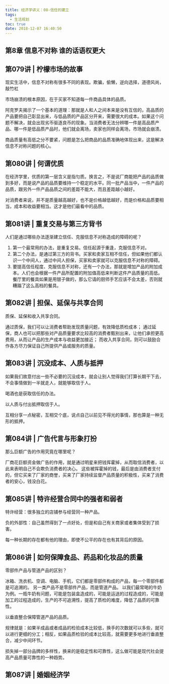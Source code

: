 ```yaml
---
title: 经济学讲义：08-信任的建立
tags:
  - 生活规划
toc: true
date: 2018-12-07 16:40:50
---
```

## 第8章 信息不对称 谁的话语权更大
## 第079讲 | 柠檬市场的故事
现实生活中，信息不对称有很多不同的表现。欺骗，偷懒，逆向选择，道德风尚，敲竹杠

市场崩溃的根本原因，在于买家不知道每一件商品具体的品质。

阿克罗夫揭示了一个基本的道理：那就是人和人之间本来是没有互信的，高品质的产品要把自己彰显出来，与低品质的产品区分开来，需要很大的成本。如果这个问题不解决，就会出现劣币驱逐良币的现象。当消费者无法分辨哪一件是高品质产品、哪一件是低品质产品时，他们就会离场，卖家也同样会离场，市场就会崩溃。

商品质量有高低之分不要紧，问题是怎么把商品的品质准确地体现出来，这是解决信息不对称问题的核心。

## 第080讲 | 何谓优质
在经济学里，优质的第一层含义是指匀质。换言之，不是说厂商能把产品的品质做到多好，而是说产品的品质要维持一个稳定的水平。同一批产品当中，一件产品的品质，跟另外一件产品品质之间的差距不能大，而且差距越小越好。

对消费者来说，并不是质量越高越好，也不是价格越低越好，而是价格和品质要相当，成本和收益要相当。这才是他们最看中的品质。
<!--more-->
## 第081讲 | 重复交易与第三方背书
人们是通过哪些办法逐渐建立信任、克服信息不对称造成的障碍的呢？
1. 第一个最常用的办法，是重复交易。信任起源于重逢，克服信息不对。
2. 第二个办法，是通过第三方的背书。买家和卖家互相不信任，但如果他们都认识一个中间人，通过中间人担保，买家和卖家就可以克服信息不对称的障碍。
3. 要提高信任程度、克服信息不对称，还有一个办法，那就是增加产品的附加成本。人们也会根据一件产品所配置的附加值高低来判断这件产品质量的高低。餐厅里的餐具如果是用银子做的，那么它请的厨师手艺应该不会太差，否则就糟蹋了这么高档的餐具。

## 第082讲 | 担保、延保与共享合同
质保、延保和收入共享合同。

通过质保，我们可以让消费者帮助发现质量问题，有效降低质检成本；
通过延保，商人也可以把那些对产品质量要求比较高的消费者甄别出来，让他们承担更高费用，从而让产品的生产成本与收益更加接近；
而收入共享合同，则可以鼓励合作各方尽力保证自己所提供产品或服务的质量。

## 第083讲 | 沉没成本、人质与抵押
如果我们故意付出一些不必要的沉没成本，就会让别人觉得我们打算长期干下去，不会事情做到一半就走人，就能够取信于人。

喝酒也是获取信任的办法。

以人质与付出抵押取信于人。

互相分享一点秘密，互相交个底，说点自己以前见不得光的事情，那也算是一种无形的抵押。

## 第084讲 | 广告代言与形象打扮
那么巨额广告的作用究竟在哪里呢？

厂商花巨额资金做广告的作用，就是通过明星来把钱挥霍掉，从而取信消费者，以此来表明自己不会欺负消费者的决心。
这些被挥霍掉的钱，最后是由消费者支付的，但它买来了厂家的商誉，买来了厂家持续监督产品质量的积极性，买来了消费者的安心，钱没白花。

## 第085讲 | 特许经营合同中的强者和弱者
特许经营：很多独立的店铺参与经营同一种产品。

负的外部性：自己虽然得到了一点好处，但是和自己有关商家或者集体受到了损害。

每一种长期的存在都有他的理由，即使不公平的存在也有其背后的原因。

## 第086讲 | 如何保障食品、药品和化妆品的质量
零部件产品与管道产品的区别？

冰箱、洗衣机、空调、电脑、手机，它们都是零部件构成的产品，每一个零部件都是可追溯的。
另一类产品不是零部件产品，而是管道产品。 以我们最常喝的牛奶为例。一瓶牛奶有问题，可能是包装盒造成的，可能是运送的过程造成的，可能是加工的过程造成的，生产的不可追溯性，提高了质检的难度，降低了品质的可靠性。

以垂直整合保障管道产品的品质。

规律就是：如果半成品或者成品的检验成本比较低，换手的次数就可以多些，就可以进行更细的分工；相反，如果品质检验的成本比较高，就需要更多地进行垂直整合，减少中间环节。

损失掉一部分品牌的多样性，换来的是稳定性和可靠性，这么做可能是现代社会提高产品质量可靠性的一种趋势。

## 第087讲 | 婚姻经济学

